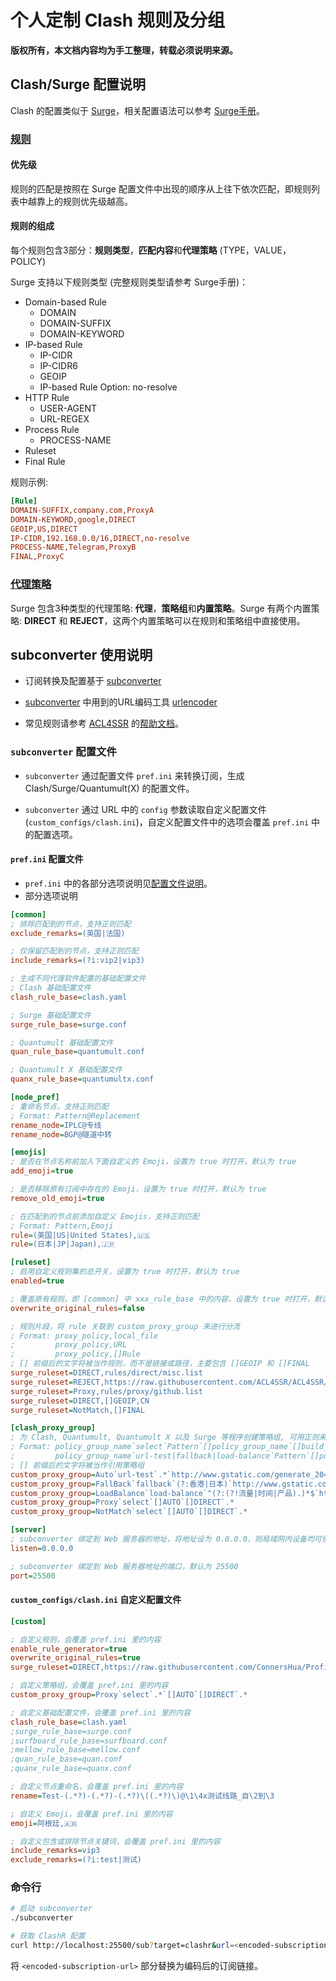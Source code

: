 # 个人定制 Clash 规则及分组

**版权所有，本文档内容均为手工整理，转载必须说明来源。**

## Clash/Surge 配置说明

Clash 的配置类似于 [Surge][surge]，相关配置语法可以参考 [Surge手册][surge_manual]。

### [规则][surge_rule]

#### 优先级

规则的匹配是按照在 Surge 配置文件中出现的顺序从上往下依次匹配，即规则列表中越靠上的规则优先级越高。

#### 规则的组成

每个规则包含3部分：**规则类型**，**匹配内容**和**代理策略** (TYPE，VALUE，POLICY)

Surge 支持以下规则类型 (完整规则类型请参考 Surge手册)：

- Domain-based Rule
  - DOMAIN
  - DOMAIN-SUFFIX
  - DOMAIN-KEYWORD
- IP-based Rule
  - IP-CIDR
  - IP-CIDR6
  - GEOIP
  - IP-based Rule Option: no-resolve
- HTTP Rule
  - USER-AGENT
  - URL-REGEX
- Process Rule
  - PROCESS-NAME
- Ruleset
- Final Rule

规则示例:

```ini
[Rule]
DOMAIN-SUFFIX,company.com,ProxyA
DOMAIN-KEYWORD,google,DIRECT
GEOIP,US,DIRECT
IP-CIDR,192.168.0.0/16,DIRECT,no-resolve
PROCESS-NAME,Telegram,ProxyB
FINAL,ProxyC
```

### [代理策略][surge_policy]

Surge 包含3种类型的代理策略: **代理**，**策略组**和**内置策略**。Surge 有两个内置策略: **DIRECT** 和 **REJECT**，这两个内置策略可以在规则和策略组中直接使用。

## subconverter 使用说明

- 订阅转换及配置基于 [subconverter][subconverter]

- [subconverter][subconverter] 中用到的URL编码工具 [urlencoder][urlencoder]

- 常见规则请参考 [ACL4SSR][ACL4SSR] 的[帮助文档][rule_help]。

### `subconverter` 配置文件

- `subconverter` 通过配置文件 `pref.ini` 来转换订阅，生成 Clash/Surge/Quantumult(X) 的配置文件。

- `subconverter` 通过 URL 中的 `config` 参数读取自定义配置文件 (`custom_configs/clash.ini`)，自定义配置文件中的选项会覆盖 `pref.ini` 中的配置选项。

#### `pref.ini` 配置文件

- `pref.ini` 中的各部分选项说明见[配置文件说明][pref]。
- 部分选项说明
  
```ini
[common]
; 排除匹配到的节点，支持正则匹配
exclude_remarks=(英国|法国)

; 仅保留匹配到的节点，支持正则匹配
include_remarks=(?i:vip2|vip3)

; 生成不同代理软件配置的基础配置文件
; Clash 基础配置文件
clash_rule_base=clash.yaml

; Surge 基础配置文件
surge_rule_base=surge.conf

; Quantumult 基础配置文件
quan_rule_base=quantumult.conf

; Quantumult X 基础配置文件
quanx_rule_base=quantumultx.conf

[node_pref]
; 重命名节点，支持正则匹配
; Format: Pattern@Replacement
rename_node=IPLC@专线
rename_node=BGP@隧道中转

[emojis]
; 是否在节点名称前加入下面自定义的 Emoji，设置为 true 时打开，默认为 true
add_emoji=true

; 是否移除原有订阅中存在的 Emoji，设置为 true 时打开，默认为 true
remove_old_emoji=true

; 在匹配到的节点前添加自定义 Emojis，支持正则匹配
; Format: Pattern,Emoji
rule=(美国|US|United States),🇺🇸
rule=(日本|JP|Japan),🇯🇵

[ruleset]
; 启用自定义规则集的总开关，设置为 true 时打开，默认为 true
enabled=true

; 覆盖原有规则，即 [common] 中 xxx_rule_base 中的内容，设置为 true 时打开，默认为 false
overwrite_original_rules=false

; 规则片段，将 rule 关联到 custom_proxy_group 来进行分流
; Format: proxy_policy,local_file
;         proxy_policy,URL
;         proxy_policy,[]Rule
; [] 前缀后的文字将被当作规则，而不是链接或路径，主要包含 []GEOIP 和 []FINAL
surge_ruleset=DIRECT,rules/direct/misc.list
surge_ruleset=REJECT,https://raw.githubusercontent.com/ACL4SSR/ACL4SSR/master/Clash/BanAD.list
surge_ruleset=Proxy,rules/proxy/github.list
surge_ruleset=DIRECT,[]GEOIP,CN
surge_ruleset=NotMatch,[]FINAL

[clash_proxy_group]
; 为 Clash, Quantumult, Quantumult X 以及 Surge 等程序创建策略组, 可用正则来筛选节点
; Format: policy_group_name`select`Pattern`[]policy_group_name`[]build_in_policy`...
;         policy_group_name`url-test|fallback|load-balance`Pattern`[]policy_group_name`[]build_in_policy`...`test_url`interval
; [] 前缀后的文字将被当作引用策略组
custom_proxy_group=Auto`url-test`.*`http://www.gstatic.com/generate_204`300
custom_proxy_group=FallBack`fallback`(?:香港|日本)`http://www.gstatic.com/generate_204`300
custom_proxy_group=LoadBalance`load-balance`^(?:(?!流量|时间|产品).)*$`http://www.gstatic.com/generate_204`300
custom_proxy_group=Proxy`select`[]AUTO`[]DIRECT`.*
custom_proxy_group=NotMatch`select`[]AUTO`[]DIRECT`.*

[server]
; subconverter 绑定到 Web 服务器的地址，将地址设为 0.0.0.0，则局域网内设备均可使用
listen=0.0.0.0

; subconverter 绑定到 Web 服务器地址的端口，默认为 25500
port=25500
```

#### `custom_configs/clash.ini` 自定义配置文件

```ini
[custom]

; 自定义规则，会覆盖 pref.ini 里的内容
enable_rule_generator=true
overwrite_original_rules=true
surge_ruleset=DIRECT,https://raw.githubusercontent.com/ConnersHua/Profiles/master/Surge/Ruleset/Unbreak.list

; 自定义策略组，会覆盖 pref.ini 里的内容
custom_proxy_group=Proxy`select`.*`[]AUTO`[]DIRECT`.*

; 自定义基础配置文件，会覆盖 pref.ini 里的内容
clash_rule_base=clash.yaml
;surge_rule_base=surge.conf
;surfboard_rule_base=surfboard.conf
;mellow_rule_base=mellow.conf
;quan_rule_base=quan.conf
;quanx_rule_base=quanx.conf

; 自定义节点重命名，会覆盖 pref.ini 里的内容
rename=Test-(.*?)-(.*?)-(.*?)\((.*?)\)@\1\4x测试线路_自\2到\3

; 自定义 Emoji，会覆盖 pref.ini 里的内容
emoji=阿根廷,🇦🇷

; 自定义包含或排除节点关键词，会覆盖 pref.ini 里的内容
include_remarks=vip3
exclude_remarks=(?i:test|测试)

```

### 命令行

```zsh
# 启动 subconverter
./subconverter

# 获取 ClashR 配置
curl http://localhost:25500/sub?target=clashr&url=<encoded-subscription-url>&config=custom_config.ini
```

将 `<encoded-subscription-url>` 部分替换为编码后的订阅链接。

[clash]: https://github.com/Dreamacro/clash
[clashx]: https://github.com/yichengchen/clashX
[clashxr]: https://github.com/WhoJave/clashX/releases
[surge]: https://nssurge.com/
[surge_manual]: https://manual.nssurge.com/
[surge_rule]: https://manual.nssurge.com/rule.html
[surge_policy]: https://manual.nssurge.com/policy.html
[subconverter]: https://github.com/tindy2013/subconverter
[urlencoder]: https://www.urlencoder.org/
[ACL4SSR]: https://github.com/ACL4SSR/ACL4SSR
[rule_help]: https://github.com/ACL4SSR/ACL4SSR/blob/master/Help.md
[pref]: https://github.com/tindy2013/subconverter/blob/master/README-cn.md#配置文件